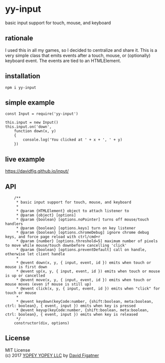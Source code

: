 # yy-input
basic input support for touch, mouse, and keyboard

## rationale

I used this in all my games, so I decided to centralize and share it. This is a very simple class that emits events after a touch, mouse, or (optionally) keyboard event. The events are tied to an HTMLElement.

## installation

    npm i yy-input

## simple example

    const Input = require('yy-input')

    this.input = new Input()
    this.input.on('down', 
        function down(x, y)
        {
            console.log('You clicked at ' + x + ', ' + y)
        })

## live example
https://davidfig.github.io/input/

## API
```
    /**
     * basic input support for touch, mouse, and keyboard
     *
     * @param {HTMLElement} object to attach listener to
     * @param {object} [options]
     * @param {boolean} [options.noPointer] turns off mouse/touch handlers
     * @param {boolean} [options.keys] turn on key listener
     * @param {boolean} [options.chromeDebug] ignore chrome debug keys, and force page reload with ctrl/cmd+r
     * @param {number} [options.threshold=5] maximum number of pixels to move while mouse/touch downbefore cancelling 'click'
     * @param {boolean} [options.preventDefault] call on handle, otherwise let client handle
     *
     * @event down(x, y, { input, event, id }) emits when touch or mouse is first down
     * @event up(x, y, { input, event, id }) emits when touch or mouse is up or cancelled
     * @event move(x, y, { input, event, id }) emits when touch or mouse moves (even if mouse is still up)
     * @event click(x, y, { input, event, id }) emits when "click" for touch or mouse
     *
     * @event keydown(keyCode:number, {shift:boolean, meta:boolean, ctrl: boolean}, { event, input }) emits when key is pressed
     * @event keyup(keyCode:number, {shift:boolean, meta:boolean, ctrl: boolean}, { event, input }) emits when key is released
     */
    constructor(div, options)
```
## License  
MIT License  
(c) 2017 [YOPEY YOPEY LLC](https://yopeyopey.com/) by [David Figatner](https://twitter.com/yopey_yopey/)
